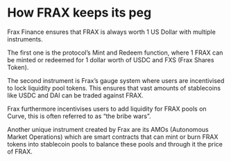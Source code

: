 # How FRAX keeps its peg

Frax Finance ensures that FRAX is always worth 1 US Dollar with multiple instruments.&#x20;

The first one is the protocol’s Mint and Redeem function, where 1 FRAX can be minted or redeemed for 1 dollar worth of USDC and FXS (Frax Shares Token).

The second instrument is Frax’s gauge system where users are incentivised to lock liquidity pool tokens. This ensures that vast amounts of stablecoins like USDC and DAI can be traded against FRAX.&#x20;

Frax furthermore incentivises users to add liquidity for FRAX pools on Curve, this is often referred to as “the bribe wars”.&#x20;

Another unique instrument created by Frax are its AMOs (Autonomous Market Operations) which are smart contracts that can mint or burn FRAX tokens into stablecoin pools to balance these pools and through it the price of FRAX.
